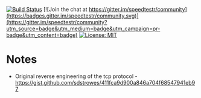 [![Build Status](https://travis-ci.org/zpeters/speedtestr.svg?branch=master)](https://travis-ci.org/zpeters/speedtestr)
[![Join the chat at https://gitter.im/speedtestr/community](https://badges.gitter.im/speedtestr/community.svg)](https://gitter.im/speedtestr/community?utm_source=badge&utm_medium=badge&utm_campaign=pr-badge&utm_content=badge)
[![License: MIT](https://img.shields.io/badge/License-MIT-yellow.svg)](https://opensource.org/licenses/MIT)

# Notes
- Original reverse engineering of the tcp protocol - https://gist.github.com/sdstrowes/411fca9d900a846a704f68547941eb97
